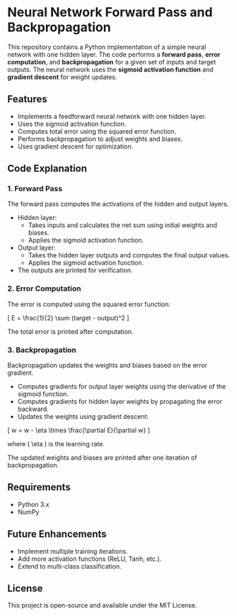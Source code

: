 # Neural Network Forward Pass and Backpropagation

This repository contains a Python implementation of a simple neural network with one hidden layer. The code performs a **forward pass**, **error computation**, and **backpropagation** for a given set of inputs and target outputs. The neural network uses the **sigmoid activation function** and **gradient descent** for weight updates.

## Features
- Implements a feedforward neural network with one hidden layer.
- Uses the sigmoid activation function.
- Computes total error using the squared error function.
- Performs backpropagation to adjust weights and biases.
- Uses gradient descent for optimization.

## Code Explanation

### 1. Forward Pass
The forward pass computes the activations of the hidden and output layers.

- Hidden layer:
  - Takes inputs and calculates the net sum using initial weights and biases.
  - Applies the sigmoid activation function.
- Output layer:
  - Takes the hidden layer outputs and computes the final output values.
  - Applies the sigmoid activation function.
- The outputs are printed for verification.

### 2. Error Computation
The error is computed using the squared error function:

\[
E = \frac{1}{2} \sum (target - output)^2
\]

The total error is printed after computation.

### 3. Backpropagation
Backpropagation updates the weights and biases based on the error gradient.

- Computes gradients for output layer weights using the derivative of the sigmoid function.
- Computes gradients for hidden layer weights by propagating the error backward.
- Updates the weights using gradient descent:

\[
w = w - \eta \times \frac{\partial E}{\partial w}
\]

where \( \eta \) is the learning rate.

The updated weights and biases are printed after one iteration of backpropagation.


## Requirements
- Python 3.x
- NumPy

## Future Enhancements
- Implement multiple training iterations.
- Add more activation functions (ReLU, Tanh, etc.).
- Extend to multi-class classification.

## License
This project is open-source and available under the MIT License.

